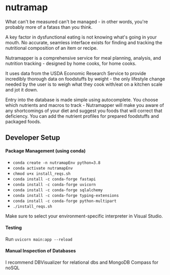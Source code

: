 # nutramap

What can't be measured can't be managed - in other words, you're probably more of a fatass than you think.

A key factor in dysfunctional eating is not knowing what's going in your mouth.  No accurate, seamless interface exists for finding and tracking the nutritional composition of an item or recipe. 

Nutramapper is a comprehensive service for meal planning, analysis, and nutrition tracking - designed by home cooks, for home cooks. 

It uses data from the USDA Economic Research Service to provide incredibly thorough data on foodstuffs by weight - the only lifestyle change needed by the user is to weigh what they cook with/eat on a kitchen scale and jot it down.

Entry into the database is made simple using autocomplete. You choose which nutrients and macros to track - Nutramapper will make you aware of any shortcomings of your diet and suggest you foods that will correct that deficiency. You can add the nutrient profiles for prepared foodstuffs and packaged foods.

 
## Developer Setup 

#### Package Management (using conda)
- `conda create -n nutramapEnv python=3.8`
- `conda activate nutramapEnv`
- `chmod u+x install_reqs.sh`
- `conda install -c conda-forge fastapi`
- `conda install -c conda-forge uvicorn`
- `conda install -c conda-forge sqlalchemy`
- `conda install -c conda-forge typing-extensions`
- `conda install -c conda-forge python-multipart`
- `./install_reqs.sh`

Make sure to select your environment-specific interpreter in Visual Studio.

#### Testing
Run `uvicorn main:app --reload`

#### Manual Inspection of Databases
 I recommend DBVisualizer for relational dbs and MongoDB Compass for noSQL